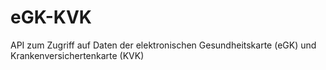 # eGK-KVK
API zum Zugriff auf Daten der elektronischen Gesundheitskarte (eGK) und Krankenversichertenkarte (KVK)
